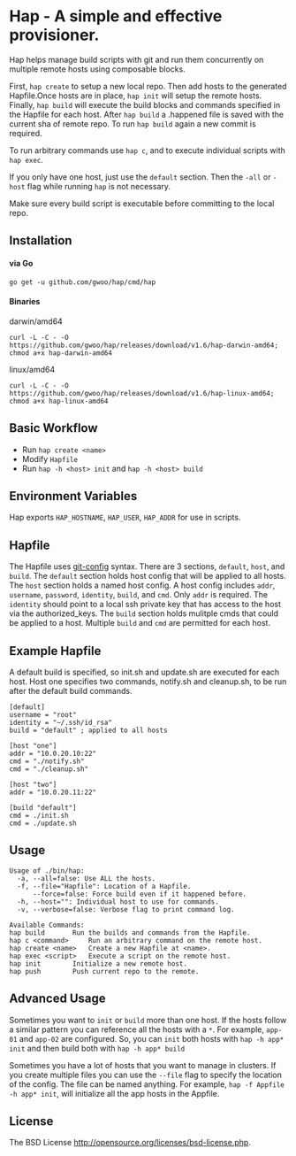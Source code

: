 # Hap - A simple and effective provisioner.

Hap helps manage build scripts with git and run them concurrently on multiple remote hosts using composable blocks.

First, `hap create` to setup a new local repo. Then add hosts to the generated Hapfile.Once hosts are in place, `hap init` will setup the remote hosts. Finally, `hap build` will execute the build blocks and commands specified in the Hapfile for each host. After `hap build` a .happened file is saved with the current sha of remote repo. To run `hap build` again a new commit is required.

To run arbitrary commands use `hap c`, and to execute individual scripts with `hap exec`.

If you only have one host, just use the `default` section. Then the `-all` or `-host` flag while running `hap` is not necessary.

Make sure every build script is executable before committing to the local repo.

## Installation
#### via Go

	go get -u github.com/gwoo/hap/cmd/hap

#### Binaries

darwin/amd64

	curl -L -C - -O https://github.com/gwoo/hap/releases/download/v1.6/hap-darwin-amd64; chmod a+x hap-darwin-amd64

linux/amd64

	curl -L -C - -O https://github.com/gwoo/hap/releases/download/v1.6/hap-linux-amd64; chmod a+x hap-linux-amd64


## Basic Workflow
 - Run `hap create <name>`
 - Modify `Hapfile`
 - Run `hap -h <host> init` and `hap -h <host> build`

## Environment Variables
Hap exports `HAP_HOSTNAME`, `HAP_USER`, `HAP_ADDR` for use in scripts.

## Hapfile
The Hapfile uses [git-config](http://git-scm.com/docs/git-config#_syntax) syntax. There are 3 sections, `default`, `host`, and `build`.
The `default` section holds host config that will be applied to all hosts.
The `host` section holds a named host config. A host config includes `addr`, `username`, `password`, `identity`, `build`, and `cmd`. Only `addr` is required. The `identity` should point to a local ssh private key that has access to the host via the authorized_keys. The `build` section holds mulitple cmds that could be applied to a host. Multiple `build` and `cmd` are permitted for each host.

## Example Hapfile
A default build is specified, so init.sh and update.sh are executed for each host.
Host one specifies two commands, notify.sh and cleanup.sh, to be run after the default build commands.

	[default]
	username = "root"
	identity = "~/.ssh/id_rsa"
	build = "default" ; applied to all hosts

	[host "one"]
	addr = "10.0.20.10:22"
	cmd = "./notify.sh"
	cmd = "./cleanup.sh"

	[host "two"]
	addr = "10.0.20.11:22"

	[build "default"]
	cmd = ./init.sh
	cmd = ./update.sh

## Usage
	Usage of ./bin/hap:
	  -a, --all=false: Use ALL the hosts.
	  -f, --file="Hapfile": Location of a Hapfile.
	      --force=false: Force build even if it happened before.
	  -h, --host="": Individual host to use for commands.
	  -v, --verbose=false: Verbose flag to print command log.

	Available Commands:
	hap build		Run the builds and commands from the Hapfile.
	hap c <command>		Run an arbitrary command on the remote host.
	hap create <name>	Create a new Hapfile at <name>.
	hap exec <script>	Execute a script on the remote host.
	hap init		Initialize a new remote host.
	hap push		Push current repo to the remote.

## Advanced Usage
Sometimes you want to `init` or `build` more than one host. If the hosts follow a similar pattern
you can reference all the hosts with a `*`. For example, `app-01` and `app-02` are configured.
So, you can `init` both hosts with `hap -h app* init` and then build both with `hap -h app* build`

Sometimes you have a lot of hosts that you want to manage in clusters. If you create multiple files
you can use the `--file` flag to specify the location of the config. The file can be named anything.
For example, `hap -f Appfile -h app* init`, will initialize all the app hosts in the Appfile.

## License
The BSD License http://opensource.org/licenses/bsd-license.php.
